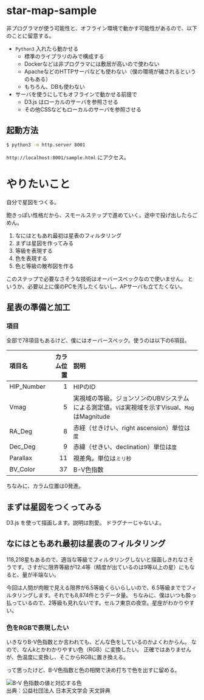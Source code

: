 # star-map-sample
非プログラマが使う可能性と、オフライン環境で動かす可能性があるので、以下のことに留意する。
- `Python3` 入れたら動かせる
    - 標準のライブラリのみで構成する
    - Dockerなどは非プログラマには敷居が高いので使わない
    - ApacheなどのHTTPサーバなども使わない（僕の環境が穢されるというのもある）
    - もちろん、DBも使わない
- サーバを使うにしてもオフラインで動かせる前提で
    - D3.js はローカルのサーバを参照させる
    - その他CSSなどもローカルのサーバを参照させる

## 起動方法
```bash
$ python3 -m http.server 8001
```

`http://localhost:8001/sample.html` にアクセス。

# やりたいこと
自分で星図をつくる。

飽きっぽい性格だから、スモールステップで進めていく。途中で投げ出したらごめん。

1. なにはともあれ最初は星表のフィルタリング
2. まずは星図を作ってみる
3. 等級を表現する
4. 色を表現する
5. 色と等級の散布図を作る

このステップで必要なさそうな技術はオーバースペックなので使いません。
というか、必要以上に僕のPCを汚したくないし、APサーバも立てたくない。

## 星表の準備と加工
### 項目
全部で78項目もあるけど、僕にはオーバースペック。使うのは以下の6項目。

| 項目名     | カラム位置 | 説明                                                                    |
|:-----------|--------:|:------------------------------------------------------------------------|
| HIP_Number |       1 | HIPのID                                                                  |
| Vmag       |       5 | 実視域の等級。ジョンソンのUBVシステムによる測定値。`V`は実視域を示すVisual、`Mag`はMagnitude |
| RA_Deg     |       8 | 赤経（せきけい、right ascension）単位は`度`                                     |
| Dec_Deg    |       9 | 赤緯（せきい、declination）単位は`度`                                          |
| Parallax   |      11 | 視差角。単位は`ミリ秒`                                                      |
| BV_Color   |      37 | B-V色指数                                                               |

ちなみに、カラム位置は0発進。

## まずは星図をつくってみる
D3.js を使って描画します。説明は割愛。
ドラグナーじゃないよ。

## なにはともあれ最初は星表のフィルタリング
118,218星もあるので、適当な等級でフィルタリングしないと描画しきれなさそうです。さすがに限界等級が12.4等（精度が出ているのは9等以上の星）にもなると、量が半端ない。

今回は人間が肉眼で見える限界が6.5等級くらいらしいので、6.5等級まででフィルタリングします。それでも8,874件とうデータ量。
ちなみに、僕はいつも酔っ払っているので、2等級も見れないです。セルフ東京の夜空。星座がわかりやすい。

### 色をRGBで表現したい
いきなりB-V色指数とか言われても、どんな色をしているのかよくわからん。
なので、なんkとかわかりやすい色（RGB）に変換したい。
正確ではありませんが、色温度に変換し、そこからRGBに置き換える。

って思ったけど、B-V色指数と色の相関で決め打ちで色を出すに留める。

![B-V 色指数の値と対応する色](https://astro-dic.jp/wp/wp-content/uploads/color_index-2.gif)  
出典：公益社団法人 日本天文学会 天文辞典
